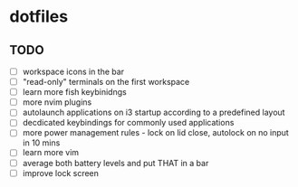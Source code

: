 # dotfiles

## TODO
- [ ] workspace icons in the bar
- [ ] "read-only" terminals on the first workspace
- [ ] learn more fish keybinidngs
- [ ] more nvim plugins
- [ ] autolaunch applications on i3 startup according to a predefined layout
- [ ] decdicated keybindings for commonly used applications
- [ ] more power management rules - lock on lid close, autolock on no input in 10 mins
- [ ] learn more vim
- [ ] average both battery levels and put THAT in a bar
- [ ] improve lock screen
